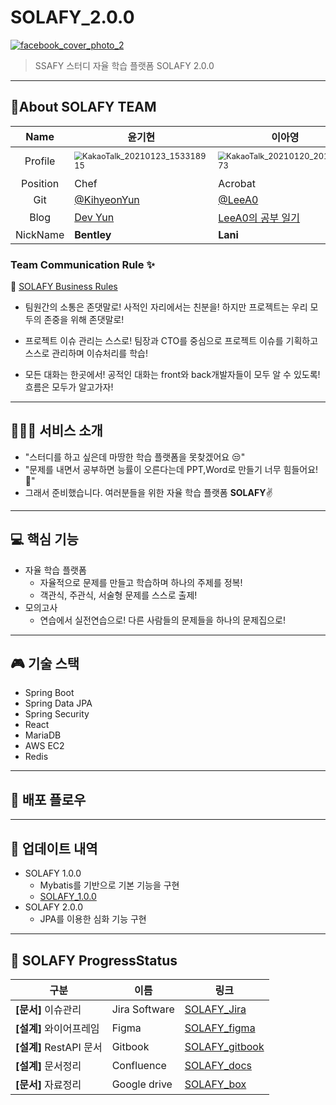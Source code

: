 # SOLAFY_2.0.0

[![facebook_cover_photo_2](https://user-images.githubusercontent.com/70404643/105164313-54a0b500-5b58-11eb-8d0a-e6296ca74c89.png)](https://user-images.githubusercontent.com/45934117/94068485-35a04980-fe2a-11ea-8b57-abd9bde30014.png)

> SSAFY 스터디 자율 학습 플랫폼 SOLAFY 2.0.0

---

## 👯‍️About SOLAFY TEAM

|   Name   | 윤기현                                                       | 이아영                                                       | 박상우                                                       | 이주희                                                       | 노천명                                                       |
| :------: | ------------------------------------------------------------ | ------------------------------------------------------------ | ------------------------------------------------------------ | ------------------------------------------------------------ | ------------------------------------------------------------ |
| Profile  | <img src="https://user-images.githubusercontent.com/70404643/106379731-5c324a80-63f1-11eb-8bfa-01db798ea00a.jpg" alt="KakaoTalk_20210123_153318915" style="zoom:80%;" /> | <img src="https://user-images.githubusercontent.com/70404643/105169123-6a18dd80-5b5e-11eb-9e91-41fe504efa9c.jpg" alt="KakaoTalk_20210120_201542573" style="zoom:80%;" /> | ![KakaoTalk_20210131_184317099](https://user-images.githubusercontent.com/70404643/106380337-f647c200-63f4-11eb-88b0-db5d4b8424bb.jpg) | <img src="https://user-images.githubusercontent.com/70404643/106379668-db734e80-63f0-11eb-9fbc-638de8ae9461.jpg" alt="KakaoTalk_20210123_122038743" style="zoom:80%;" /> | <img src="https://user-images.githubusercontent.com/70404643/106379734-65bbb280-63f1-11eb-86b7-35a10f7c4036.jpg" alt="KakaoTalk_20210131_181642502" style="zoom:80%;" /> |
| Position | Chef                                                         | Acrobat                                                      | Captain                                                      | Chief mate                                                   | Shipbuilder                                                  |
|   Git    | [@KihyeonYun](https://github.com/KiHyeonYun)                 | [@LeeA0](https://github.com/LeeA0)                           | [@upswp](https://github.com/upswp)                           | [@juhee](Stephen)                                            | [@shcjsaud3613](https://github.com/shcjsaud3613)             |
|   Blog   | [Dev Yun](https://dev-yun.tistory.com/)                      | [LeeA0의 공부 일기](https://leea-dev.tistory.com/)           | [HeySangwoo](https://upswp.github.io/)                       | [devG](https://developer-g.tistory.com/)                     | [HeyGP](https://blog.naver.com/shcjsaud3613)                 |
| NickName | **Bentley**                                                  | **Lani**                                                     | **Evan**                                                     | **G**                                                        | **GP**                                                       |

### Team Communication Rule ✨

🧷 [SOLAFY Business Rules](https://github.com/upswp/SOLAFY_2.0.0/wiki/SOLAFY-Business-Rules)

- 팀원간의 소통은 존댓말로!
  사적인 자리에서는 친분을! 하지만 프로젝트는 우리 모두의 존중을 위해 존댓말로!

- 프로젝트 이슈 관리는 스스로!
  팀장과 CTO를 중심으로 프로젝트 이슈를 기획하고 스스로 관리하며 이슈처리를 학습!

- 모든 대화는 한곳에서!
  공적인 대화는 front와 back개발자들이 모두 알 수 있도록! 흐름은 모두가 알고가자!

---

## 👨‍👨‍👧 서비스 소개

- "스터디를 하고 싶은데 마땅한 학습 플랫폼을 못찾겠어요 😒"
- "문제를 내면서 공부하면 능률이 오른다는데 PPT,Word로 만들기 너무 힘들어요!🤔"
- 그래서 준비했습니다. 여러분들을 위한 자율 학습 플랫폼 **SOLAFY**✌

---

##  :computer: 핵심 기능

* 자율 학습 플랫폼
  * 자율적으로 문제를 만들고 학습하며 하나의 주제를 정복!
  * 객관식, 주관식, 서술형 문제를 스스로 출제!
* 모의고사
  * 연습에서 실전연습으로! 다른 사람들의 문제들을 하나의 문제집으로!

---

##  :video_game: 기술 스택

* Spring Boot
* Spring Data JPA
* Spring Security
* React
* MariaDB
* AWS EC2
* Redis

---

## 🚀 배포 플로우



---

## :open_file_folder: 업데이트 내역

* SOLAFY 1.0.0
  * Mybatis를 기반으로 기본 기능을 구현
  * [SOLAFY_1.0.0](https://github.com/upswp/SOLAFY_1.0.0.git)
* SOLAFY 2.0.0
  * JPA를 이용한 심화 기능 구현

---

## 📜 SOLAFY ProgressStatus

| 구분                    | 이름          | 링크                                                         |
| ----------------------- | ------------- | ------------------------------------------------------------ |
| **[문서]** 이슈관리     | Jira Software | [SOLAFY_Jira](https://solafy-ssafy.atlassian.net/secure/BrowseProjects.jspa) |
| **[설계]** 와이어프레임 | Figma         | [SOLAFY_figma](https://www.figma.com/file/lRb9GPxT7EVxigi8mR14za/SOLAFY) |
| **[설계]** RestAPI 문서 | Gitbook       | [SOLAFY_gitbook](https://app.gitbook.com/@solafymaster/spaces) |
| **[설계]** 문서정리     | Confluence    | [SOLAFY_docs](https://solafy-ssafy.atlassian.net/wiki/home)  |
| **[문서]** 자료정리     | Google drive  | [SOLAFY_box](https://drive.google.com/drive/folders/14RGnhdylCWOxAc0aIBzyZqxKKoA2s59m?usp=sharing) |
